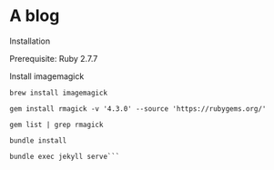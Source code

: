 # A blog

Installation

Prerequisite:
Ruby 2.7.7

Install imagemagick
```code
brew install imagemagick

gem install rmagick -v '4.3.0' --source 'https://rubygems.org/'

gem list | grep rmagick

bundle install

bundle exec jekyll serve```